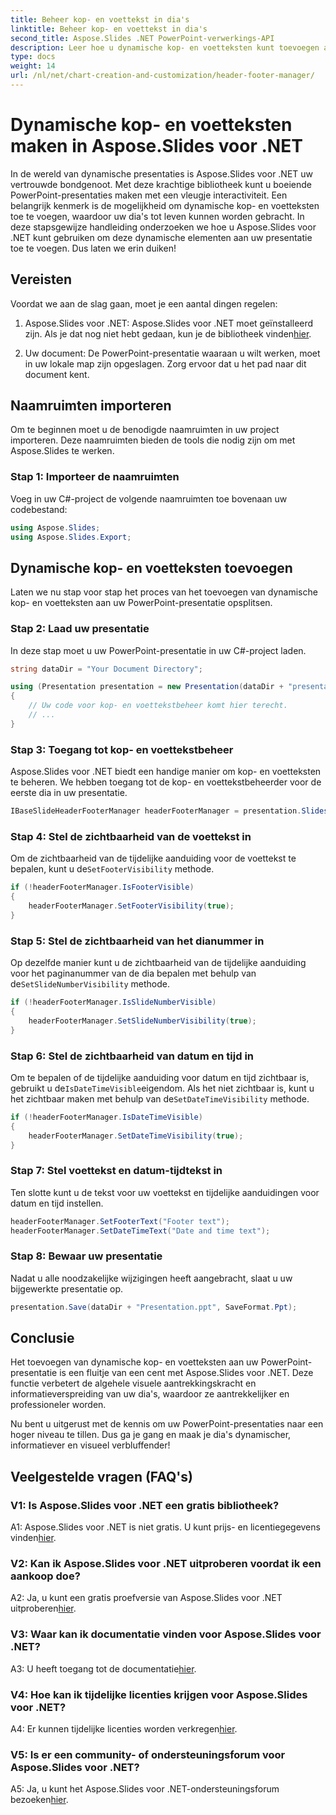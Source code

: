 ```yaml
---
title: Beheer kop- en voettekst in dia's
linktitle: Beheer kop- en voettekst in dia's
second_title: Aspose.Slides .NET PowerPoint-verwerkings-API
description: Leer hoe u dynamische kop- en voetteksten kunt toevoegen aan PowerPoint-presentaties met Aspose.Slides voor .NET.
type: docs
weight: 14
url: /nl/net/chart-creation-and-customization/header-footer-manager/
---
```


# Dynamische kop- en voetteksten maken in Aspose.Slides voor .NET

In de wereld van dynamische presentaties is Aspose.Slides voor .NET uw vertrouwde bondgenoot. Met deze krachtige bibliotheek kunt u boeiende PowerPoint-presentaties maken met een vleugje interactiviteit. Een belangrijk kenmerk is de mogelijkheid om dynamische kop- en voetteksten toe te voegen, waardoor uw dia's tot leven kunnen worden gebracht. In deze stapsgewijze handleiding onderzoeken we hoe u Aspose.Slides voor .NET kunt gebruiken om deze dynamische elementen aan uw presentatie toe te voegen. Dus laten we erin duiken!

## Vereisten

Voordat we aan de slag gaan, moet je een aantal dingen regelen:

1.  Aspose.Slides voor .NET: Aspose.Slides voor .NET moet geïnstalleerd zijn. Als je dat nog niet hebt gedaan, kun je de bibliotheek vinden[hier](https://releases.aspose.com/slides/net/).

2. Uw document: De PowerPoint-presentatie waaraan u wilt werken, moet in uw lokale map zijn opgeslagen. Zorg ervoor dat u het pad naar dit document kent.

## Naamruimten importeren

Om te beginnen moet u de benodigde naamruimten in uw project importeren. Deze naamruimten bieden de tools die nodig zijn om met Aspose.Slides te werken.

### Stap 1: Importeer de naamruimten

Voeg in uw C#-project de volgende naamruimten toe bovenaan uw codebestand:

```csharp
using Aspose.Slides;
using Aspose.Slides.Export;
```

## Dynamische kop- en voetteksten toevoegen

Laten we nu stap voor stap het proces van het toevoegen van dynamische kop- en voetteksten aan uw PowerPoint-presentatie opsplitsen.

### Stap 2: Laad uw presentatie

In deze stap moet u uw PowerPoint-presentatie in uw C#-project laden.

```csharp
string dataDir = "Your Document Directory";

using (Presentation presentation = new Presentation(dataDir + "presentation.ppt"))
{
    // Uw code voor kop- en voettekstbeheer komt hier terecht.
    // ...
}
```

### Stap 3: Toegang tot kop- en voettekstbeheer

Aspose.Slides voor .NET biedt een handige manier om kop- en voetteksten te beheren. We hebben toegang tot de kop- en voettekstbeheerder voor de eerste dia in uw presentatie.

```csharp
IBaseSlideHeaderFooterManager headerFooterManager = presentation.Slides[0].HeaderFooterManager;
```

### Stap 4: Stel de zichtbaarheid van de voettekst in

 Om de zichtbaarheid van de tijdelijke aanduiding voor de voettekst te bepalen, kunt u de`SetFooterVisibility` methode.

```csharp
if (!headerFooterManager.IsFooterVisible)
{
    headerFooterManager.SetFooterVisibility(true);
}
```

### Stap 5: Stel de zichtbaarheid van het dianummer in

 Op dezelfde manier kunt u de zichtbaarheid van de tijdelijke aanduiding voor het paginanummer van de dia bepalen met behulp van de`SetSlideNumberVisibility` methode.

```csharp
if (!headerFooterManager.IsSlideNumberVisible)
{
    headerFooterManager.SetSlideNumberVisibility(true);
}
```

### Stap 6: Stel de zichtbaarheid van datum en tijd in

 Om te bepalen of de tijdelijke aanduiding voor datum en tijd zichtbaar is, gebruikt u de`IsDateTimeVisible`eigendom. Als het niet zichtbaar is, kunt u het zichtbaar maken met behulp van de`SetDateTimeVisibility` methode.

```csharp
if (!headerFooterManager.IsDateTimeVisible)
{
    headerFooterManager.SetDateTimeVisibility(true);
}
```

### Stap 7: Stel voettekst en datum-tijdtekst in

Ten slotte kunt u de tekst voor uw voettekst en tijdelijke aanduidingen voor datum en tijd instellen.

```csharp
headerFooterManager.SetFooterText("Footer text");
headerFooterManager.SetDateTimeText("Date and time text");
```

### Stap 8: Bewaar uw presentatie

Nadat u alle noodzakelijke wijzigingen heeft aangebracht, slaat u uw bijgewerkte presentatie op.

```csharp
presentation.Save(dataDir + "Presentation.ppt", SaveFormat.Ppt);
```

## Conclusie

Het toevoegen van dynamische kop- en voetteksten aan uw PowerPoint-presentatie is een fluitje van een cent met Aspose.Slides voor .NET. Deze functie verbetert de algehele visuele aantrekkingskracht en informatieverspreiding van uw dia's, waardoor ze aantrekkelijker en professioneler worden.

Nu bent u uitgerust met de kennis om uw PowerPoint-presentaties naar een hoger niveau te tillen. Dus ga je gang en maak je dia's dynamischer, informatiever en visueel verbluffender!

## Veelgestelde vragen (FAQ's)

### V1: Is Aspose.Slides voor .NET een gratis bibliotheek?
 A1: Aspose.Slides voor .NET is niet gratis. U kunt prijs- en licentiegegevens vinden[hier](https://purchase.aspose.com/buy).

### V2: Kan ik Aspose.Slides voor .NET uitproberen voordat ik een aankoop doe?
A2: Ja, u kunt een gratis proefversie van Aspose.Slides voor .NET uitproberen[hier](https://releases.aspose.com/).

### V3: Waar kan ik documentatie vinden voor Aspose.Slides voor .NET?
 A3: U heeft toegang tot de documentatie[hier](https://reference.aspose.com/slides/net/).

### V4: Hoe kan ik tijdelijke licenties krijgen voor Aspose.Slides voor .NET?
 A4: Er kunnen tijdelijke licenties worden verkregen[hier](https://purchase.aspose.com/temporary-license/).

### V5: Is er een community- of ondersteuningsforum voor Aspose.Slides voor .NET?
 A5: Ja, u kunt het Aspose.Slides voor .NET-ondersteuningsforum bezoeken[hier](https://forum.aspose.com/).